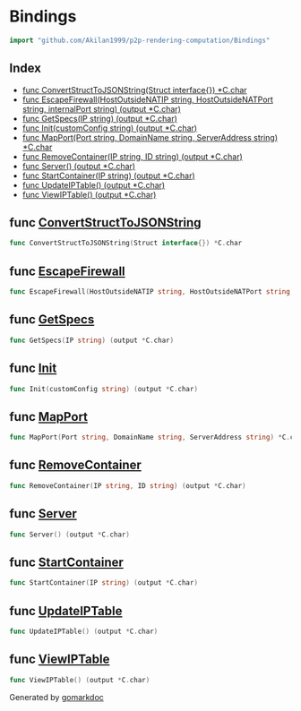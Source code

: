 <!-- Code generated by gomarkdoc. DO NOT EDIT -->

# Bindings

```go
import "github.com/Akilan1999/p2p-rendering-computation/Bindings"
```

## Index

- [func ConvertStructToJSONString\(Struct interface\{\}\) \*C.char](<#ConvertStructToJSONString>)
- [func EscapeFirewall\(HostOutsideNATIP string, HostOutsideNATPort string, internalPort string\) \(output \*C.char\)](<#EscapeFirewall>)
- [func GetSpecs\(IP string\) \(output \*C.char\)](<#GetSpecs>)
- [func Init\(customConfig string\) \(output \*C.char\)](<#Init>)
- [func MapPort\(Port string, DomainName string, ServerAddress string\) \*C.char](<#MapPort>)
- [func RemoveContainer\(IP string, ID string\) \(output \*C.char\)](<#RemoveContainer>)
- [func Server\(\) \(output \*C.char\)](<#Server>)
- [func StartContainer\(IP string\) \(output \*C.char\)](<#StartContainer>)
- [func UpdateIPTable\(\) \(output \*C.char\)](<#UpdateIPTable>)
- [func ViewIPTable\(\) \(output \*C.char\)](<#ViewIPTable>)


<a name="ConvertStructToJSONString"></a>
## func [ConvertStructToJSONString](<https://github.com/Akilan1999/p2p-rendering-computation/blob/master/Bindings/Client.go#L159>)

```go
func ConvertStructToJSONString(Struct interface{}) *C.char
```



<a name="EscapeFirewall"></a>
## func [EscapeFirewall](<https://github.com/Akilan1999/p2p-rendering-computation/blob/master/Bindings/Client.go#L118>)

```go
func EscapeFirewall(HostOutsideNATIP string, HostOutsideNATPort string, internalPort string) (output *C.char)
```



<a name="GetSpecs"></a>
## func [GetSpecs](<https://github.com/Akilan1999/p2p-rendering-computation/blob/master/Bindings/Client.go#L79>)

```go
func GetSpecs(IP string) (output *C.char)
```



<a name="Init"></a>
## func [Init](<https://github.com/Akilan1999/p2p-rendering-computation/blob/master/Bindings/Client.go#L88>)

```go
func Init(customConfig string) (output *C.char)
```



<a name="MapPort"></a>
## func [MapPort](<https://github.com/Akilan1999/p2p-rendering-computation/blob/master/Bindings/Client.go#L137>)

```go
func MapPort(Port string, DomainName string, ServerAddress string) *C.char
```



<a name="RemoveContainer"></a>
## func [RemoveContainer](<https://github.com/Akilan1999/p2p-rendering-computation/blob/master/Bindings/Client.go#L29>)

```go
func RemoveContainer(IP string, ID string) (output *C.char)
```



<a name="Server"></a>
## func [Server](<https://github.com/Akilan1999/p2p-rendering-computation/blob/master/Bindings/Client.go#L148>)

```go
func Server() (output *C.char)
```



<a name="StartContainer"></a>
## func [StartContainer](<https://github.com/Akilan1999/p2p-rendering-computation/blob/master/Bindings/Client.go#L20>)

```go
func StartContainer(IP string) (output *C.char)
```



<a name="UpdateIPTable"></a>
## func [UpdateIPTable](<https://github.com/Akilan1999/p2p-rendering-computation/blob/master/Bindings/Client.go#L109>)

```go
func UpdateIPTable() (output *C.char)
```



<a name="ViewIPTable"></a>
## func [ViewIPTable](<https://github.com/Akilan1999/p2p-rendering-computation/blob/master/Bindings/Client.go#L100>)

```go
func ViewIPTable() (output *C.char)
```



Generated by [gomarkdoc](<https://github.com/princjef/gomarkdoc>)
